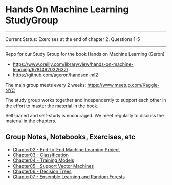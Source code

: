 # Hands On Machine Learning StudyGroup

***

Current Status: Exercises at the end of chapter 2.  Questions 1-5

***

Repo for our Study Group for the book Hands on Machine Learning (Géron)

- https://www.oreilly.com/library/view/hands-on-machine-learning/9781492032632/
- https://github.com/ageron/handson-ml2

The main group meets every 2 weeks: https://www.meetup.com/Kaggle-NYC

The study group works together and independently to support each other in the effort to master the material in the book.  

Self-paced and self-study is encouraged.  We meet regularly to discuss the material in the chapters.

## Group Notes, Notebooks, Exercises, etc

- [Chapter02 - End-to-End Machine Learning Project](chapt02/README.md)
- [Chapter03 - Classification](chapt03/README.md)
- [Chapter04 - Training Models](chapt04/README.md)
- [Chapter05 - Support Vector Machines](chapt05/README.md)
- [Chapter06 - Decision Trees](chapt06/README.md)
- [Chapter07 - Ensemble Learning and Random Forests](chapt07/README.md)
